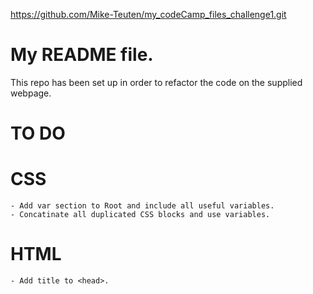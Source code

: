  https://github.com/Mike-Teuten/my_codeCamp_files_challenge1.git   

# My README file.

This repo has been set up in order to refactor the code on the supplied webpage.

# TO DO

# CSS
    - Add var section to Root and include all useful variables.
    - Concatinate all duplicated CSS blocks and use variables.

# HTML
    - Add title to <head>.
    